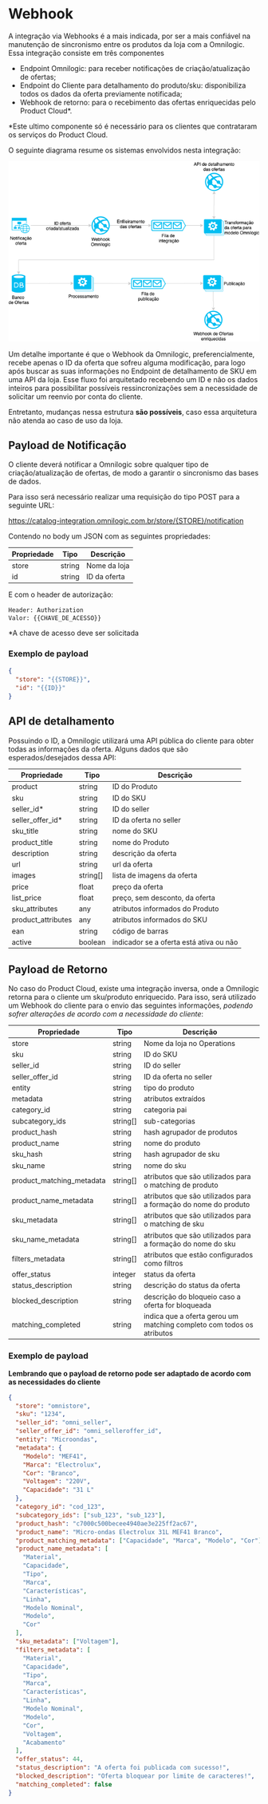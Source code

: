 # Webhook

A integração via Webhooks é a mais indicada, por ser a mais confiável na manutenção de sincronismo entre os produtos da loja com a Omnilogic. Essa integração consiste em três componentes

- Endpoint Omnilogic: para receber notificações de criação/atualização de ofertas;
- Endpoint do Cliente para detalhamento do produto/sku: disponibiliza todos os dados da oferta previamente notificada;
- Webhook de retorno: para o recebimento das ofertas enriquecidas pelo Product Cloud\*.

\*Este ultimo componente só é necessário para os clientes que contrataram os serviços do Product Cloud.

O seguinte diagrama resume os sistemas envolvidos nesta integração:

![Integração Webhook](assets/integration-webhook.png)

Um detalhe importante é que o Webhook da Omnilogic, preferencialmente, recebe apenas o ID da oferta que sofreu alguma modificação, para logo após buscar as suas informações no Endpoint de detalhamento de SKU em uma API da loja. Esse fluxo foi arquitetado recebendo um ID e não os dados inteiros para possibilitar possíveis ressincronizações sem a necessidade de solicitar um reenvio por conta do cliente.

Entretanto, mudanças nessa estrutura **são possíveis**, caso essa arquitetura não atenda ao caso de uso da loja.

## Payload de Notificação

O cliente deverá notificar a Omnilogic sobre qualquer tipo de criação/atualização de ofertas, de modo a garantir o sincronismo das bases de dados.

Para isso será necessário realizar uma requisição do tipo POST para a seguinte URL:

https://catalog-integration.omnilogic.com.br/store/{STORE}/notification

Contendo no body um JSON com as seguintes propriedades:

| Propriedade | Tipo   | Descrição    |
| ----------- | ------ | ------------ |
| store       | string | Nome da loja |
| id          | string | ID da oferta |

E com o header de autorização:

```
Header: Authorization
Valor: {{CHAVE_DE_ACESSO}}
```

\*A chave de acesso deve ser solicitada

### Exemplo de payload

```json
{
  "store": "{{STORE}}",
  "id": "{{ID}}"
}
```

## API de detalhamento

Possuindo o ID, a Omnilogic utilizará uma API pública do cliente para obter todas as informações da oferta. Alguns dados que são esperados/desejados dessa API:

| Propriedade        | Tipo     | Descrição                               |
| ------------------ | -------- | --------------------------------------- |
| product            | string   | ID do Produto                           |
| sku                | string   | ID do SKU                               |
| seller_id\*        | string   | ID do seller                            |
| seller_offer_id\*  | string   | ID da oferta no seller                  |
| sku_title          | string   | nome do SKU                             |
| product_title      | string   | nome do Produto                         |
| description        | string   | descrição da oferta                     |
| url                | string   | url da oferta                           |
| images             | string[] | lista de imagens da oferta              |
| price              | float    | preço da oferta                         |
| list_price         | float    | preço, sem desconto, da oferta          |
| sku_attributes     | any      | atributos informados do Produto         |
| product_attributes | any      | atributos informados do SKU             |
| ean                | string   | código de barras                        |
| active             | boolean  | indicador se a oferta está ativa ou não |

## Payload de Retorno

No caso do Product Cloud, existe uma integração inversa, onde a Omnilogic retorna para o cliente um sku/produto enriquecido. Para isso, será utilizado um Webhook do cliente para o envio das seguintes informações, _podendo sofrer alterações de acordo com a necessidade do cliente_:

| Propriedade               | Tipo     | Descrição                                                                           |
| ------------------------- | -------- | ----------------------------------------------------------------------------------- |
| store                     | string   | Nome da loja no Operations                                                          |
| sku                       | string   | ID do SKU                                                                           |
| seller_id                 | string   | ID do seller                                                                        |
| seller_offer_id           | string   | ID da oferta no seller                                                              |
| entity                    | string   | tipo do produto                                                                     |
| metadata                  | string   | atributos extraídos                                                                 |
| category_id               | string   | categoria pai                                                                       |
| subcategory_ids           | string[] | sub-categorias                                                                      |
| product_hash              | string   | hash agrupador de produtos                                                          |
| product_name              | string   | nome do produto                                                                     |
| sku_hash                  | string   | hash agrupador de sku                                                               |
| sku_name                  | string   | nome do sku                                                                         |
| product_matching_metadata | string[] | atributos que são utilizados para o matching de produto                             |
| product_name_metadata     | string[] | atributos que são utilizados para a formação do nome do produto                     |
| sku_metadata              | string[] | atributos que são utilizados para o matching de sku                                 |
| sku_name_metadata         | string[] | atributos que são utilizados para a formação do nome do sku                         |
| filters_metadata          | string[] | atributos que estão configurados como filtros                                       |
| offer_status              | integer  | status da oferta                                                                    |
| status_description        | string   | descrição do status da oferta                                                       |
| blocked_description       | string   | descrição do bloqueio caso a oferta for bloqueada                                   |
| matching_completed        | string   | indica que a oferta gerou um matching completo com todos os atributos               |

### Exemplo de payload

**Lembrando que o payload de retorno pode ser adaptado de acordo com as necessidades do cliente**

```json
{
  "store": "omnistore",
  "sku": "1234",
  "seller_id": "omni_seller",
  "seller_offer_id": "omni_selleroffer_id",
  "entity": "Microondas",
  "metadata": {
    "Modelo": "MEF41",
    "Marca": "Electrolux",
    "Cor": "Branco",
    "Voltagem": "220V",
    "Capacidade": "31 L"
  },
  "category_id": "cod_123",
  "subcategory_ids": ["sub_123", "sub_123"],
  "product_hash": "c7000c500becee4940ae3e225ff2ac67",
  "product_name": "Micro-ondas Electrolux 31L MEF41 Branco",
  "product_matching_metadata": ["Capacidade", "Marca", "Modelo", "Cor"],
  "product_name_metadata": [
    "Material",
    "Capacidade",
    "Tipo",
    "Marca",
    "Características",
    "Linha",
    "Modelo Nominal",
    "Modelo",
    "Cor"
  ],
  "sku_metadata": ["Voltagem"],
  "filters_metadata": [
    "Material",
    "Capacidade",
    "Tipo",
    "Marca",
    "Características",
    "Linha",
    "Modelo Nominal",
    "Modelo",
    "Cor",
    "Voltagem",
    "Acabamento"
  ],
  "offer_status": 44,
  "status_description": "A oferta foi publicada com sucesso!",
  "blocked_description": "Oferta bloquear por limite de caracteres!",
  "matching_completed": false
}
```

